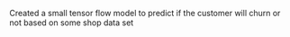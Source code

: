 Created a small tensor flow model to predict if the customer will churn or not based on some shop data set
